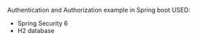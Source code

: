 Authentication and Authorization example in Spring boot
USED: 
  - Spring Security 6
  - H2 database
